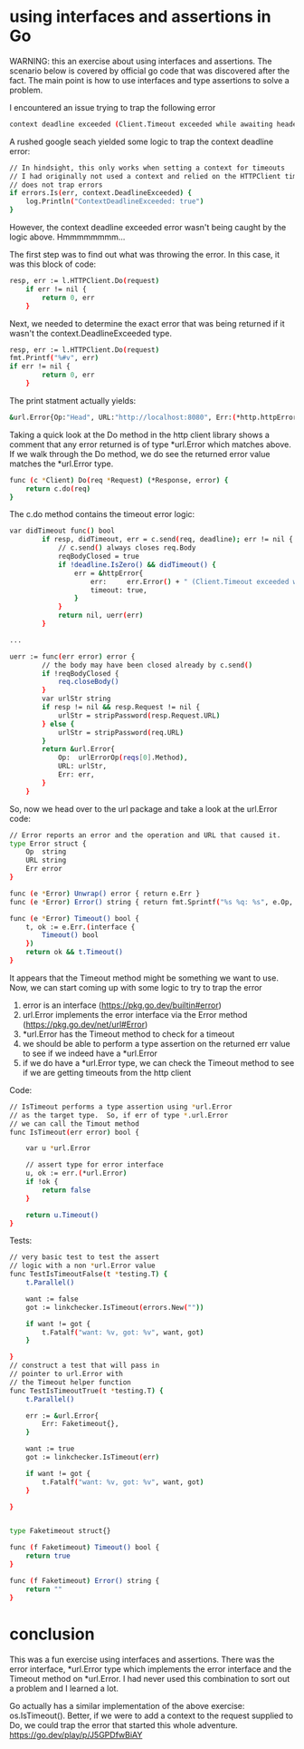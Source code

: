# using interfaces and assertions in Go

WARNING: this an exercise about using interfaces and assertions.  The scenario below is covered by official go code that was discovered after the fact.  The main point is how to use interfaces and type assertions to solve a problem.

I encountered an issue trying to trap the following error

```bash
context deadline exceeded (Client.Timeout exceeded while awaiting headers)
```

A rushed google seach yielded some logic to trap the context deadline error:

```bash
// In hindsight, this only works when setting a context for timeouts
// I had originally not used a context and relied on the HTTPClient timeout setting: HTTPClient:  &http.Client{Timeout: 10 * time.Second},
// does not trap errors
if errors.Is(err, context.DeadlineExceeded) {
	log.Println("ContextDeadlineExceeded: true")
}
```

However, the context deadline exceeded error wasn't being caught by the logic above.  Hmmmmmmmm...



The first step was to find out what was throwing the error.  In this case, it was this block of code:

```bash
resp, err := l.HTTPClient.Do(request)
	if err != nil {
		return 0, err
	}
```
  
Next, we needed to determine the exact error that was being returned if it wasn't the context.DeadlineExceeded type.

```bash
resp, err := l.HTTPClient.Do(request)
fmt.Printf("%#v", err)
if err != nil {
		return 0, err
	}
```

The print statment actually yields:  
```bash
&url.Error{Op:"Head", URL:"http://localhost:8080", Err:(*http.httpError)(0x14000094000)}2021/12/15 07:32:58 IsTimeoutError: true
```

Taking a quick look at the Do method in the http client library shows a comment that any error returned is of type \*url.Error which matches above.  If we walk through the Do method, we do see the returned error value matches the \*url.Error type.

```bash
func (c *Client) Do(req *Request) (*Response, error) {
	return c.do(req)
}
```

The c.do method contains the timeout error logic:
```bash
var didTimeout func() bool
		if resp, didTimeout, err = c.send(req, deadline); err != nil {
			// c.send() always closes req.Body
			reqBodyClosed = true
			if !deadline.IsZero() && didTimeout() {
				err = &httpError{
					err:     err.Error() + " (Client.Timeout exceeded while awaiting headers)",
					timeout: true,
				}
			}
			return nil, uerr(err)
		}

...

uerr := func(err error) error {
		// the body may have been closed already by c.send()
		if !reqBodyClosed {
			req.closeBody()
		}
		var urlStr string
		if resp != nil && resp.Request != nil {
			urlStr = stripPassword(resp.Request.URL)
		} else {
			urlStr = stripPassword(req.URL)
		}
		return &url.Error{
			Op:  urlErrorOp(reqs[0].Method),
			URL: urlStr,
			Err: err,
		}
	}

```

So, now we head over to the url package and take a look at the url.Error code:

```bash
// Error reports an error and the operation and URL that caused it.
type Error struct {
	Op  string
	URL string
	Err error
}

func (e *Error) Unwrap() error { return e.Err }
func (e *Error) Error() string { return fmt.Sprintf("%s %q: %s", e.Op, e.URL, e.Err) }

func (e *Error) Timeout() bool {
	t, ok := e.Err.(interface {
		Timeout() bool
	})
	return ok && t.Timeout()
}
```

It appears that the Timeout method might be something we want to use.  Now, we can start coming up with some logic to try to trap the error

1) error is an interface (https://pkg.go.dev/builtin#error)  
2) url.Error implements the error interface via the Error method (https://pkg.go.dev/net/url#Error)
3) \*url.Error has the Timeout method to check for a timeout
4) we should be able to perform a type assertion on the returned err value to see if we indeed have a \*url.Error
5) if we do have a \*url.Error type, we can check the Timeout method to see if we are getting timeouts from the http client


Code:
```bash
// IsTimeout performs a type assertion using *url.Error
// as the target type.  So, if err of type *.url.Error
// we can call the Timout method
func IsTimeout(err error) bool {

	var u *url.Error

	// assert type for error interface
	u, ok := err.(*url.Error)
	if !ok {
		return false
	}

	return u.Timeout()
}
```



Tests:
```bash
// very basic test to test the assert
// logic with a non *url.Error value
func TestIsTimeoutFalse(t *testing.T) {
	t.Parallel()

	want := false
	got := linkchecker.IsTimeout(errors.New(""))

	if want != got {
		t.Fatalf("want: %v, got: %v", want, got)
	}

}
// construct a test that will pass in
// pointer to url.Error with
// the Timeout helper function
func TestIsTimeoutTrue(t *testing.T) {
	t.Parallel()

	err := &url.Error{
		Err: Faketimeout{},
	}

	want := true
	got := linkchecker.IsTimeout(err)

	if want != got {
		t.Fatalf("want: %v, got: %v", want, got)
	}

}


type Faketimeout struct{}

func (f Faketimeout) Timeout() bool {
	return true
}

func (f Faketimeout) Error() string {
	return ""
}
```


# conclusion
This was a fun exercise using interfaces and assertions.  There was the error interface, \*url.Error type which implements the error interface and the Timeout method on \*url.Error.  I had never used this combination to sort out a problem and I learned a lot.

Go actually has a similar implementation of the above exercise: os.IsTimeout().  Better, if we were to add a context to the request supplied to Do, we could trap the error that started this whole adventure.  https://go.dev/play/p/J5GPDfwBiAY


